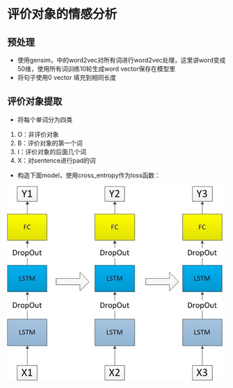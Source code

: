 # 评价对象的情感分析

## 预处理
* 使用gensim，中的word2vec对所有词进行word2vec处理，这里讲word变成50维，使用所有词训练10轮生成word vector保存在模型里
* 将句子使用0 vector 填充到相同长度

## 评价对象提取

* 将每个单词分为四类
1. O：非评价对象 
2. B：评价对象的第一个词
3. I：评价对象的后面几个词
4. X：对sentence进行pad的词

* 构造下面model，使用cross_entropy作为loss函数：

![alt text]( https://github.com/dark1412myj/IMageBase/blob/master/Semantic-Classification_1.jpg )
